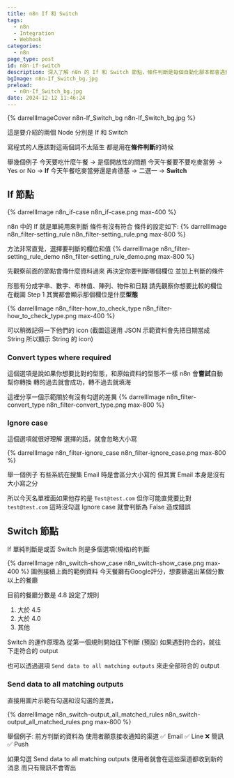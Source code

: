 ```yaml
---
title: n8n If 和 Switch
tags:
  - n8n
  - Integration
  - Webhook
categories:
  - n8n
page_type: post
id: n8n-if-switch
description: 深入了解 n8n 的 If 和 Switch 節點，條件判斷是每個自動化腳本都會遇到的
bgImage: n8n-If_Switch_bg.jpg
preload:
  - n8n-If_Switch_bg.jpg
date: 2024-12-12 11:46:24
---
```


{% darrellImageCover n8n-If_Switch_bg n8n-If_Switch_bg.jpg %}

這是要介紹的兩個 Node 分別是 If 和 Switch

寫程式的人應該對這兩個詞不太陌生
都是用在**條件判斷**的時候

舉幾個例子
今天要吃什麼午餐 -> 是個開放性的問題
今天午餐要不要吃麥當勞 -> Yes or No -> **If**
今天午餐吃麥當勞還是肯德基 -> 二選一 -> **Switch**

## If 節點
{% darrellImage n8n_if-case n8n_if-case.png max-400 %}

n8n 中的 If 就是單純用來判斷 條件有沒有符合
條件的設定如下:
{% darrellImage n8n_filter-setting_rule n8n_filter-setting_rule.png max-800 %}

方法非常直覺，選擇要判斷的欄位和值
{% darrellImage n8n_filter-setting_rule_demo n8n_filter-setting_rule_demo.png max-800 %}

先觀察前面的節點會傳什麼資料過來
再決定你要判斷哪個欄位
並加上判斷的條件

形態有分成字串、數字、布林值、陣列、物件和日期
請先觀察你想要比較的欄位在截圖 Step 1 其實都會顯示那個欄位是什麼**型態**

{% darrellImage n8n_filter-how_to_check_type n8n_filter-how_to_check_type.png max-400 %}

可以稍微記得一下他們的 icon
(截圖這邊用 JSON 示範資料會先把日期當成 String
所以顯示 String 的 icon)

### Convert types where required

這個選項是說如果你想要比對的型態，和原始資料的型態不一樣
n8n 會**嘗試**自動幫你轉換
轉的過去就會成功，轉不過去就填海

這裡分享一個示範關於有沒有勾選的差異
{% darrellImage n8n_filter-convert_type n8n_filter-convert_type.png max-800 %}


### Ignore case

這個選項就很好理解
選擇的話，就會忽略大小寫

{% darrellImage n8n_filter-ignore_case n8n_filter-ignore_case.png max-800 %}

舉一個例子
有些系統在搜集 Email 時是會區分大小寫的
但其實 Email 本身是沒有大小寫之分

所以今天名單裡面如果他存的是 `Test@test.com`
但你可能直覺要比對 `test@test.com`
這時沒勾選 Ignore case 就會判斷為 False 造成錯誤

## Switch 節點

If 單純判斷是或否
Switch 則是多個選項(規格)的判斷

{% darrellImage n8n_switch-show_case n8n_switch-show_case.png max-400 %}
圖例接續上面的範例資料
今天餐廳有Google評分，想要篩選出某個分數以上的餐廳

目前的餐廳分數是 4.8
設定了規則
1. 大於 4.5
2. 大於 4.0
3. 其他

Switch 的運作原理為
從第一個規則開始往下判斷
(預設) 如果遇到符合的，就往下走符合的 output

也可以透過選項 `Send data to all matching outputs` 來走全部符合的 output

### Send data to all matching outputs

直接用圖片示範有勾選和沒勾選的差異，

{% darrellImage n8n_switch-output_all_matched_rules n8n_switch-output_all_matched_rules.png max-800 %}

舉個例子: 前方判斷的資料為
使用者願意接收通知的渠道
✅ Email 
✅ Line
❌ 簡訊
✅ Push

如果勾選 Send data to all matching outputs
使用者就會在這些渠道都收到新的消息
而只有簡訊不會寄出





